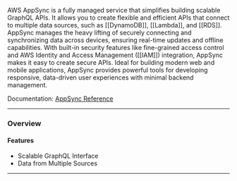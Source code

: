 AWS AppSync is a fully managed service that simplifies building scalable GraphQL APIs. It allows you to create flexible and efficient APIs that connect to multiple data sources, such as [[DynamoDB]], [[Lambda]], and [[RDS]]. AppSync manages the heavy lifting of securely connecting and synchronizing data across devices, ensuring real-time updates and offline capabilities. With built-in security features like fine-grained access control and AWS Identity and Access Management ([[IAM]]) integration, AppSync makes it easy to create secure APIs. Ideal for building modern web and mobile applications, AppSync provides powerful tools for developing responsive, data-driven user experiences with minimal backend management.

Documentation: [AppSync Reference](https://aws.amazon.com/pm/appsync/?gclid=Cj0KCQjw-uK0BhC0ARIsANQtgGO-frfCLQ7zGRArkOIL1x7UWuhxB59CJKVxyVOW-3mP5D0mfwoucJoaAueLEALw_wcB&trk=e37f908f-322e-4ebc-9def-9eafa78141b8&sc_channel=ps&ef_id=Cj0KCQjw-uK0BhC0ARIsANQtgGO-frfCLQ7zGRArkOIL1x7UWuhxB59CJKVxyVOW-3mP5D0mfwoucJoaAueLEALw_wcB:G:s&s_kwcid=AL!4422!3!647301987556!e!!g!!aws%20appsync!19613610159!148358960849)
___
### Overview
#### Features
- Scalable GraphQL Interface
- Data from Multiple Sources

___